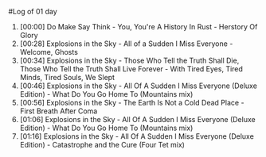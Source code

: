 #Log of 01 day

1. [00:00] Do Make Say Think - You, You're A History In Rust - Herstory Of Glory
1. [00:28] Explosions in the Sky - All of a Sudden I Miss Everyone - Welcome, Ghosts
1. [00:34] Explosions in the Sky - Those Who Tell the Truth Shall Die, Those Who Tell the Truth Shall Live Forever - With Tired Eyes, Tired Minds, Tired Souls, We Slept
1. [00:46] Explosions in the Sky - All Of A Sudden I Miss Everyone (Deluxe Edition) - What Do You Go Home To  (Mountains mix)
1. [00:56] Explosions in the Sky - The Earth Is Not a Cold Dead Place - First Breath After Coma
1. [01:06] Explosions in the Sky - All Of A Sudden I Miss Everyone (Deluxe Edition) - What Do You Go Home To  (Mountains mix)
1. [01:16] Explosions in the Sky - All Of A Sudden I Miss Everyone (Deluxe Edition) - Catastrophe and the Cure (Four Tet mix)
